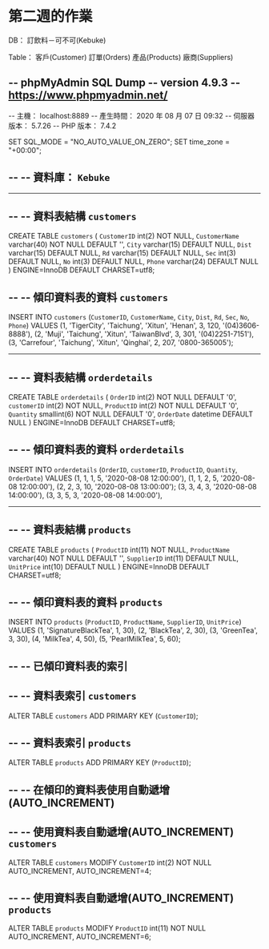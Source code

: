# 第二週的作業

DB：
訂飲料－可不可(Kebuke)

Table：
客戶(Customer)
訂單(Orders)
產品(Products)
廠商(Suppliers)


-- phpMyAdmin SQL Dump
-- version 4.9.3
-- https://www.phpmyadmin.net/
--
-- 主機： localhost:8889
-- 產生時間： 2020 年 08 月 07 日 09:32
-- 伺服器版本： 5.7.26
-- PHP 版本： 7.4.2

SET SQL_MODE = "NO_AUTO_VALUE_ON_ZERO";
SET time_zone = "+00:00";

--
-- 資料庫： `Kebuke`
--

-- --------------------------------------------------------

--
-- 資料表結構 `customers`
--

CREATE TABLE `customers` (
  `CustomerID` int(2) NOT NULL,
  `CustomerName` varchar(40) NOT NULL DEFAULT '',
  `City` varchar(15) DEFAULT NULL,
  `Dist` varchar(15) DEFAULT NULL,
  `Rd` varchar(15) DEFAULT NULL,
  `Sec` int(3) DEFAULT NULL,
  `No` int(3) DEFAULT NULL,
  `Phone` varchar(24) DEFAULT NULL
) ENGINE=InnoDB DEFAULT CHARSET=utf8;

--
-- 傾印資料表的資料 `customers`
--

INSERT INTO `customers` (`CustomerID`, `CustomerName`, `City`, `Dist`, `Rd`, `Sec`, `No`, `Phone`) VALUES
(1, 'TigerCity', 'Taichung', 'Xitun', 'Henan', 3, 120, '(04)3606-8888'),
(2, 'Muji', 'Taichung', 'Xitun', 'TaiwanBlvd', 3, 301, '(04)2251-7151'),
(3, 'Carrefour', 'Taichung', 'Xitun', 'Qinghai', 2, 207, '0800-365005');

-- --------------------------------------------------------

--
-- 資料表結構 `orderdetails`
--

CREATE TABLE `orderdetails` (
  `OrderID` int(2) NOT NULL DEFAULT '0',
  `customerID` int(2) NOT NULL,
  `ProductID` int(2) NOT NULL DEFAULT '0',
  `Quantity` smallint(6) NOT NULL DEFAULT '0',
  `OrderDate` datetime DEFAULT NULL
) ENGINE=InnoDB DEFAULT CHARSET=utf8;

--
-- 傾印資料表的資料 `orderdetails`
--

INSERT INTO `orderdetails` (`OrderID`, `customerID`, `ProductID`, `Quantity`, `OrderDate`) VALUES
(1, 1, 1, 5, '2020-08-08 12:00:00'),
(1, 1, 2, 5, '2020-08-08 12:00:00'),
(2, 2, 3, 10, '2020-08-08 13:00:00');
(3, 3, 4, 3, '2020-08-08 14:00:00'),
(3, 3, 5, 3, '2020-08-08 14:00:00'),


-- --------------------------------------------------------

--
-- 資料表結構 `products`
--

CREATE TABLE `products` (
  `ProductID` int(11) NOT NULL,
  `ProductName` varchar(40) NOT NULL DEFAULT '',
  `SupplierID` int(11) DEFAULT NULL,
  `UnitPrice` int(10) DEFAULT NULL
) ENGINE=InnoDB DEFAULT CHARSET=utf8;

--
-- 傾印資料表的資料 `products`
--

INSERT INTO `products` (`ProductID`, `ProductName`, `SupplierID`, `UnitPrice`) VALUES
(1, 'SignatureBlackTea', 1, 30),
(2, 'BlackTea', 2, 30),
(3, 'GreenTea', 3, 30),
(4, 'MilkTea', 4, 50),
(5, 'PearlMilkTea', 5, 60);

--
-- 已傾印資料表的索引
--

--
-- 資料表索引 `customers`
--
ALTER TABLE `customers`
  ADD PRIMARY KEY (`CustomerID`);

--
-- 資料表索引 `products`
--
ALTER TABLE `products`
  ADD PRIMARY KEY (`ProductID`);

--
-- 在傾印的資料表使用自動遞增(AUTO_INCREMENT)
--

--
-- 使用資料表自動遞增(AUTO_INCREMENT) `customers`
--
ALTER TABLE `customers`
  MODIFY `CustomerID` int(2) NOT NULL AUTO_INCREMENT, AUTO_INCREMENT=4;

--
-- 使用資料表自動遞增(AUTO_INCREMENT) `products`
--
ALTER TABLE `products`
  MODIFY `ProductID` int(11) NOT NULL AUTO_INCREMENT, AUTO_INCREMENT=6;
